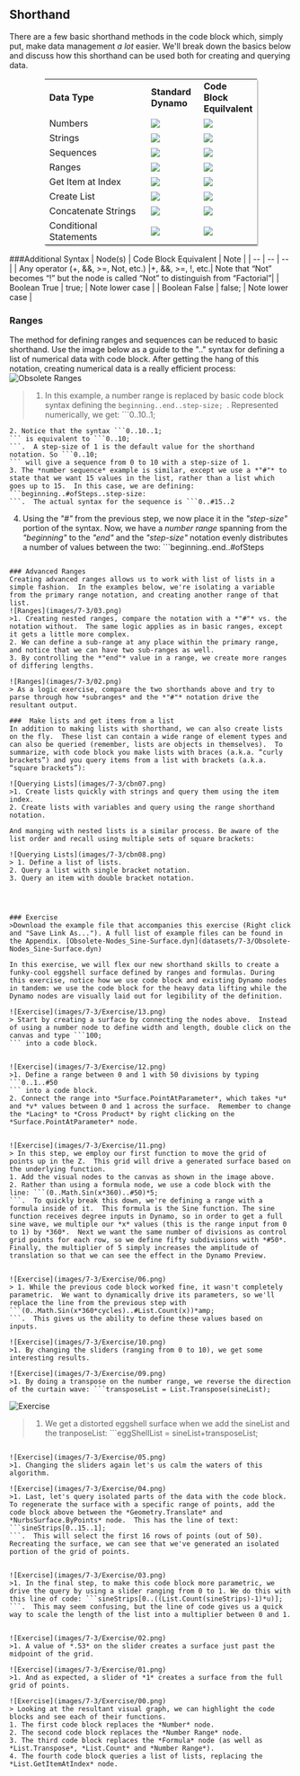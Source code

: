 <style>
table{box-shadow: 2px 2px 2px #BBBBBB;max-width:75%;display:block;margin-left: auto;   margin-right: auto }
img{display:block;margin-left: auto;   margin-right: auto }
</style>

## Shorthand
There are a few basic shorthand methods in the code block which, simply put, make data management *a lot* easier.  We'll break down the basics below and discuss how this shorthand can be used both for creating and querying data.

<table>
    <tr>
    <td width="50%"><b>Data Type</b></td>
    <td width="25%"><b>Standard Dynamo</b> </td>
    <td width="25%"><b>Code Block Equilvalent</b></td>
  </tr>
  <tr>
    <td> Numbers</td>
    <td><img src="images/7-3/table/number.png"></img> </td>
    <td><img src="images/7-3/table/numberCB.png"></img></td>
  </tr>
  <tr>
    <td>Strings</td>
    <td><img src="images/7-3/table/string.png"></img> </td>
    <td><img src="images/7-3/table/stringCB.png"></img></td>
  </tr>
  <tr>
    <td>Sequences</td>
    <td><img src="images/7-3/table/sequence.png"></img> </td>
    <td><img src="images/7-3/table/sequenceCB.png"></img></td>
  </tr>
  <tr>
    <td>Ranges</td>
    <td><img src="images/7-3/table/range.png"></img> </td>
    <td><img src="images/7-3/table/rangeCB.png"></img></td>
  </tr>
  <tr>
    <td>Get Item at Index</td>
    <td><img src="images/7-3/table/getItem.png"></img> </td>
    <td><img src="images/7-3/table/getItemCB.png"></img></td>
  </tr>
  <tr>
    <td>Create List</td>
    <td><img src="images/7-3/table/list.png"></img> </td>
    <td><img src="images/7-3/table/listCB.png"></img></td>
  </tr>
  <tr>
    <td>Concatenate Strings</td>
    <td><img src="images/7-3/table/concat.png"></img> </td>
    <td><img src="images/7-3/table/concatCB.png"></img></td>
  </tr>
  <tr>
    <td>Conditional Statements</td>
    <td><img src="images/7-3/table/if.png"></img> </td>
    <td><img src="images/7-3/table/ifCB.png"></img></td>
  </tr>
</table>

###Additional Syntax
| Node(s) | Code Block Equivalent | Note |
| -- | -- | -- |
| Any operator (+, &&, >=, Not, etc.) |+, &&, >=, !, etc.| Note that “Not” becomes “!” but the node is called “Not” to distinguish from “Factorial”|
| Boolean True | true; | Note lower case |
| Boolean False | false; | Note lower case |

### Ranges
The method for defining ranges and sequences can be reduced to basic shorthand.  Use the image below as a guide to the ".." syntax for defining a list of numerical data with code block. After getting the hang of this notation, creating numerical data is a really efficient process:
![Obsolete Ranges](images/7-3/obsolete02.png)
> 1. In this example, a number range is replaced by basic code block syntax defining the ```beginning..end..step-size;
```.  Represented numerically, we get: ```0..10..1;
```
2. Notice that the syntax ```0..10..1;
``` is equivalent to ```0..10;
```.  A step-size of 1 is the default value for the shorthand notation. So ```0..10;
``` will give a sequence from 0 to 10 with a step-size of 1.
3. The *number sequence* example is similar, except we use a *"#"* to state that we want 15 values in the list, rather than a list which goes up to 15.  In this case, we are defining: ```beginning..#ofSteps..step-size:
```.  The actual syntax for the sequence is ```0..#15..2
```
4. Using the *"#"* from the previous step, we now place it in the *"step-size"* portion of the syntax.  Now, we have a *number range* spanning from the *"beginning"* to the *"end"* and the *"step-size"* notation evenly distributes a number of values between the two: ```beginning..end..#ofSteps
```

### Advanced Ranges
Creating advanced ranges allows us to work with list of lists in a simple fashion.  In the examples below, we're isolating a variable from the primary range notation, and creating another range of that list.
![Ranges](images/7-3/03.png)
>1. Creating nested ranges, compare the notation with a *"#"* vs. the notation without.  The same logic applies as in basic ranges, except it gets a little more complex.
2. We can define a sub-range at any place within the primary range, and notice that we can have two sub-ranges as well.
3. By controlling the *"end"* value in a range, we create more ranges of differing lengths.

![Ranges](images/7-3/02.png)
> As a logic exercise, compare the two shorthands above and try to parse through how *subranges* and the *"#"* notation drive the resultant output.

###  Make lists and get items from a list
In addition to making lists with shorthand, we can also create lists on the fly.  These list can contain a wide range of element types and can also be queried (remember, lists are objects in themselves).  To summarize, with code block you make lists with braces (a.k.a. “curly brackets”) and you query items from a list with brackets (a.k.a. “square brackets”):

![Querying Lists](images/7-3/cbn07.png)
>1. Create lists quickly with strings and query them using the item index.
2. Create lists with variables and query using the range shorthand notation.

And manging with nested lists is a similar process. Be aware of the list order and recall using multiple sets of square brackets:

![Querying Lists](images/7-3/cbn08.png)
> 1. Define a list of lists.
2. Query a list with single bracket notation.
3. Query an item with double bracket notation.




### Exercise
>Download the example file that accompanies this exercise (Right click and "Save Link As..."). A full list of example files can be found in the Appendix. [Obsolete-Nodes_Sine-Surface.dyn](datasets/7-3/Obsolete-Nodes_Sine-Surface.dyn)

In this exercise, we will flex our new shorthand skills to create a funky-cool eggshell surface defined by ranges and formulas. During this exercise, notice how we use code block and existing Dynamo nodes in tandem: we use the code block for the heavy data lifting while the Dynamo nodes are visually laid out for legibility of the definition.

![Exercise](images/7-3/Exercise/13.png)
> Start by creating a surface by connecting the nodes above.  Instead of using a number node to define width and length, double click on the canvas and type ```100;
``` into a code block.


![Exercise](images/7-3/Exercise/12.png)
>1. Define a range between 0 and 1 with 50 divisions by typing ```0..1..#50
``` into a code block.
2. Connect the range into *Surface.PointAtParameter*, which takes *u* and *v* values between 0 and 1 across the surface.  Remember to change the *Lacing* to *Cross Product* by right clicking on the *Surface.PointAtParameter* node.


![Exercise](images/7-3/Exercise/11.png)
> In this step, we employ our first function to move the grid of points up in the Z.  This grid will drive a generated surface based on the underlying function.
1. Add the visual nodes to the canvas as shown in the image above.
2. Rather than using a formula node, we use a code block with the line: ```(0..Math.Sin(x*360)..#50)*5;
```.  To quickly break this down, we're defining a range with a formula inside of it.  This formula is the Sine function. The sine function receives degree inputs in Dynamo, so in order to get a full sine wave, we multiple our *x* values (this is the range input from 0 to 1) by *360*.  Next we want the same number of divisions as control grid points for each row, so we define fifty subdivisions with *#50*.  Finally, the multiplier of 5 simply increases the amplitude of translation so that we can see the effect in the Dynamo Preview.


![Exercise](images/7-3/Exercise/06.png)
> 1. While the previous code block worked fine, it wasn't completely parametric.  We want to dynamically drive its parameters, so we'll replace the line from the previous step with ```(0..Math.Sin(x*360*cycles)..#List.Count(x))*amp;
```.  This gives us the ability to define these values based on inputs.

![Exercise](images/7-3/Exercise/10.png)
>1. By changing the sliders (ranging from 0 to 10), we get some interesting results.

![Exercise](images/7-3/Exercise/09.png)
>1. By doing a transpose on the number range, we reverse the direction of the curtain wave: ```transposeList = List.Transpose(sineList);
```

![Exercise](images/7-3/Exercise/07.png)
>1. We get a distorted eggshell surface when we add the sineList and the tranposeList: ```eggShellList = sineList+transposeList;
```

![Exercise](images/7-3/Exercise/05.png)
>1. Changing the sliders again let's us calm the waters of this algorithm.

![Exercise](images/7-3/Exercise/04.png)
>1. Last, let's query isolated parts of the data with the code block.  To regenerate the surface with a specific range of points, add the code block above between the *Geometry.Translate* and *NurbsSurface.ByPoints* node.  This has the line of text: ```sineStrips[0..15..1];
```.  This will select the first 16 rows of points (out of 50).  Recreating the surface, we can see that we've generated an isolated portion of the grid of points.


![Exercise](images/7-3/Exercise/03.png)
>1. In the final step, to make this code block more parametric, we drive the query by using a slider ranging from 0 to 1. We do this with this line of code: ```sineStrips[0..((List.Count(sineStrips)-1)*u)];
```.  This may seem confusing, but the line of code gives us a quick way to scale the length of the list into a multiplier between 0 and 1.


![Exercise](images/7-3/Exercise/02.png)
>1. A value of *.53* on the slider creates a surface just past the midpoint of the grid.

![Exercise](images/7-3/Exercise/01.png)
>1. And as expected, a slider of *1* creates a surface from the full grid of points.

![Exercise](images/7-3/Exercise/00.png)
> Looking at the resultant visual graph, we can highlight the code blocks and see each of their functions.
1. The first code block replaces the *Number* node.
2. The second code block replaces the *Number Range* node.
3. The third code block replaces the *Formula* node (as well as *List.Transpose*, *List.Count* and *Number Range*).
4. The fourth code block queries a list of lists, replacing the *List.GetItemAtIndex* node.








